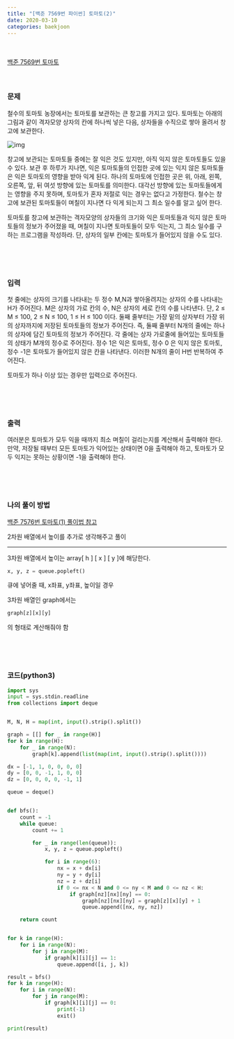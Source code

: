 ```yaml
---
title: "[백준 7569번 파이썬] 토마토(2)"
date: 2020-03-10
categories: baekjoon
---
```


<br><br>
[백준 7569번 토마토](https://www.acmicpc.net/problem/7569)
<br><br><br>

### 문제<br>

철수의 토마토 농장에서는 토마토를 보관하는 큰 창고를 가지고 있다. 토마토는 아래의 그림과 같이 격자모양 상자의 칸에 하나씩 넣은 다음, 상자들을 수직으로 쌓아 올려서 창고에 보관한다.

![img](https://www.acmicpc.net/upload/images/tomato.png)

창고에 보관되는 토마토들 중에는 잘 익은 것도 있지만, 아직 익지 않은 토마토들도 있을 수 있다. 보관 후 하루가 지나면, 익은 토마토들의 인접한 곳에 있는 익지 않은 토마토들은 익은 토마토의 영향을 받아 익게 된다. 하나의 토마토에 인접한 곳은 위, 아래, 왼쪽, 오른쪽, 앞, 뒤 여섯 방향에 있는 토마토를 의미한다. 대각선 방향에 있는 토마토들에게는 영향을 주지 못하며, 토마토가 혼자 저절로 익는 경우는 없다고 가정한다. 철수는 창고에 보관된 토마토들이 며칠이 지나면 다 익게 되는지 그 최소 일수를 알고 싶어 한다.

토마토를 창고에 보관하는 격자모양의 상자들의 크기와 익은 토마토들과 익지 않은 토마토들의 정보가 주어졌을 때, 며칠이 지나면 토마토들이 모두 익는지, 그 최소 일수를 구하는 프로그램을 작성하라. 단, 상자의 일부 칸에는 토마토가 들어있지 않을 수도 있다.

<br><br><br>

### 입력<br>

첫 줄에는 상자의 크기를 나타내는 두 정수 M,N과 쌓아올려지는 상자의 수를 나타내는 H가 주어진다. M은 상자의 가로 칸의 수, N은 상자의 세로 칸의 수를 나타낸다. 단, 2 ≤ M ≤ 100, 2 ≤ N ≤ 100, 1 ≤ H ≤ 100 이다. 둘째 줄부터는 가장 밑의 상자부터 가장 위의 상자까지에 저장된 토마토들의 정보가 주어진다. 즉, 둘째 줄부터 N개의 줄에는 하나의 상자에 담긴 토마토의 정보가 주어진다. 각 줄에는 상자 가로줄에 들어있는 토마토들의 상태가 M개의 정수로 주어진다. 정수 1은 익은 토마토, 정수 0 은 익지 않은 토마토, 정수 -1은 토마토가 들어있지 않은 칸을 나타낸다. 이러한 N개의 줄이 H번 반복하여 주어진다.

토마토가 하나 이상 있는 경우만 입력으로 주어진다.

<br><br><br>

### 출력<br>

여러분은 토마토가 모두 익을 때까지 최소 며칠이 걸리는지를 계산해서 출력해야 한다. 만약, 저장될 때부터 모든 토마토가 익어있는 상태이면 0을 출력해야 하고, 토마토가 모두 익지는 못하는 상황이면 -1을 출력해야 한다.

<br><br><br>

### 나의 풀이 방법<br>

[백준 7576번 토마토(1) 풀이법 참고](https://eyl056.github.io/enyungBlog/baekjoon/%EB%B0%B1%EC%A4%807576/)

2차원 배열에서 높이를 추가로 생각해주고 풀이

************************

3차원 배열에서 높이는 array[ h ] [ x ] [ y ]에 해당한다.

```python
x, y, z = queue.popleft()
```

큐에 넣어줄 때, x좌표, y좌표, 높이일 경우

3차원 배열인 graph에서는

```python
graph[z][x][y]
```

의 형태로 계산해줘야 함

<br><br><br>


### 코드(python3)
```python
import sys
input = sys.stdin.readline
from collections import deque


M, N, H = map(int, input().strip().split())

graph = [[] for _ in range(H)]
for k in range(H):
    for _ in range(N):
        graph[k].append(list(map(int, input().strip().split())))

dx = [-1, 1, 0, 0, 0, 0]
dy = [0, 0, -1, 1, 0, 0]
dz = [0, 0, 0, 0, -1, 1]

queue = deque()


def bfs():
    count = -1
    while queue:
        count += 1

        for _ in range(len(queue)):
            x, y, z = queue.popleft()

            for i in range(6):
                nx = x + dx[i]
                ny = y + dy[i]
                nz = z + dz[i]
                if 0 <= nx < N and 0 <= ny < M and 0 <= nz < H:
                    if graph[nz][nx][ny] == 0:
                        graph[nz][nx][ny] = graph[z][x][y] + 1
                        queue.append([nx, ny, nz])

    return count


for k in range(H):
    for i in range(N):
        for j in range(M):
            if graph[k][i][j] == 1:
                queue.append([i, j, k])

result = bfs()
for k in range(H):
    for i in range(N):
        for j in range(M):
            if graph[k][i][j] == 0:
                print(-1)
                exit()

print(result)
```
